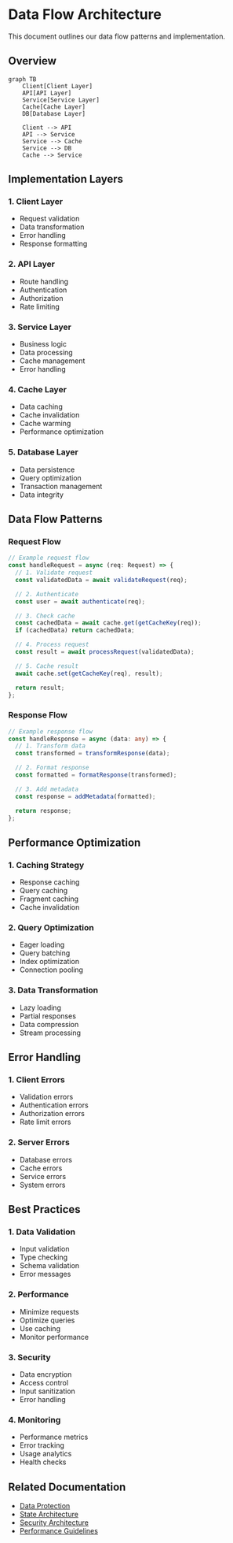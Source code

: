 # Data Flow Architecture

This document outlines our data flow patterns and implementation.

## Overview

```mermaid
graph TB
    Client[Client Layer]
    API[API Layer]
    Service[Service Layer]
    Cache[Cache Layer]
    DB[Database Layer]

    Client --> API
    API --> Service
    Service --> Cache
    Service --> DB
    Cache --> Service
```

## Implementation Layers

### 1. Client Layer

- Request validation
- Data transformation
- Error handling
- Response formatting

### 2. API Layer

- Route handling
- Authentication
- Authorization
- Rate limiting

### 3. Service Layer

- Business logic
- Data processing
- Cache management
- Error handling

### 4. Cache Layer

- Data caching
- Cache invalidation
- Cache warming
- Performance optimization

### 5. Database Layer

- Data persistence
- Query optimization
- Transaction management
- Data integrity

## Data Flow Patterns

### Request Flow

```typescript
// Example request flow
const handleRequest = async (req: Request) => {
  // 1. Validate request
  const validatedData = await validateRequest(req);

  // 2. Authenticate
  const user = await authenticate(req);

  // 3. Check cache
  const cachedData = await cache.get(getCacheKey(req));
  if (cachedData) return cachedData;

  // 4. Process request
  const result = await processRequest(validatedData);

  // 5. Cache result
  await cache.set(getCacheKey(req), result);

  return result;
};
```

### Response Flow

```typescript
// Example response flow
const handleResponse = async (data: any) => {
  // 1. Transform data
  const transformed = transformResponse(data);

  // 2. Format response
  const formatted = formatResponse(transformed);

  // 3. Add metadata
  const response = addMetadata(formatted);

  return response;
};
```

## Performance Optimization

### 1. Caching Strategy

- Response caching
- Query caching
- Fragment caching
- Cache invalidation

### 2. Query Optimization

- Eager loading
- Query batching
- Index optimization
- Connection pooling

### 3. Data Transformation

- Lazy loading
- Partial responses
- Data compression
- Stream processing

## Error Handling

### 1. Client Errors

- Validation errors
- Authentication errors
- Authorization errors
- Rate limit errors

### 2. Server Errors

- Database errors
- Cache errors
- Service errors
- System errors

## Best Practices

### 1. Data Validation

- Input validation
- Type checking
- Schema validation
- Error messages

### 2. Performance

- Minimize requests
- Optimize queries
- Use caching
- Monitor performance

### 3. Security

- Data encryption
- Access control
- Input sanitization
- Error handling

### 4. Monitoring

- Performance metrics
- Error tracking
- Usage analytics
- Health checks

## Related Documentation

- [Data Protection](./data-protection.md)
- [State Architecture](./state-architecture.md)
- [Security Architecture](../system/security.md)
- [Performance Guidelines](../system/performance.md)
